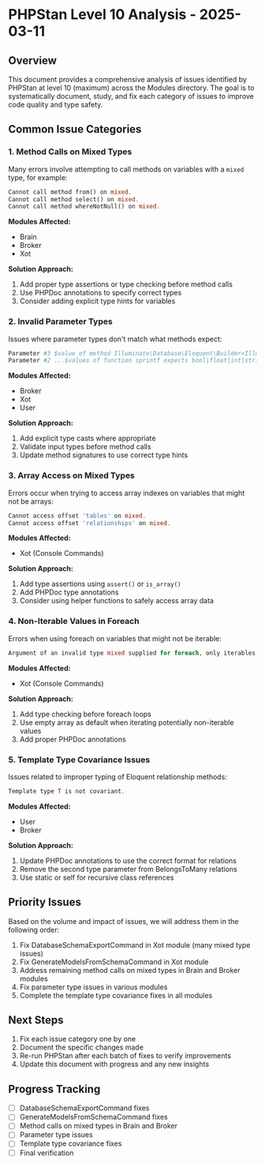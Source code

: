 # PHPStan Level 10 Analysis - 2025-03-11

## Overview

This document provides a comprehensive analysis of issues identified by PHPStan at level 10 (maximum) across the Modules directory. The goal is to systematically document, study, and fix each category of issues to improve code quality and type safety.

## Common Issue Categories

### 1. Method Calls on Mixed Types

Many errors involve attempting to call methods on variables with a `mixed` type, for example:

```php
Cannot call method from() on mixed.
Cannot call method select() on mixed.
Cannot call method whereNotNull() on mixed.
```

**Modules Affected:**
- Brain
- Broker
- Xot

**Solution Approach:**
1. Add proper type assertions or type checking before method calls
2. Use PHPDoc annotations to specify correct types
3. Consider adding explicit type hints for variables

### 2. Invalid Parameter Types

Issues where parameter types don't match what methods expect:

```php
Parameter #3 $value of method Illuminate\Database\Eloquent\Builder<Illuminate\Database\Eloquent\Model>::whereYear() expects DateTimeInterface|int|string|null, mixed given.
Parameter #2 ...$values of function sprintf expects bool|float|int|string|null, mixed given.
```

**Modules Affected:**
- Broker
- Xot
- User

**Solution Approach:**
1. Add explicit type casts where appropriate
2. Validate input types before method calls
3. Update method signatures to use correct type hints

### 3. Array Access on Mixed Types

Errors occur when trying to access array indexes on variables that might not be arrays:

```php
Cannot access offset 'tables' on mixed.
Cannot access offset 'relationships' on mixed.
```

**Modules Affected:**
- Xot (Console Commands)

**Solution Approach:**
1. Add type assertions using `assert()` or `is_array()`
2. Add PHPDoc type annotations
3. Consider using helper functions to safely access array data

### 4. Non-Iterable Values in Foreach

Errors when using foreach on variables that might not be iterable:

```php
Argument of an invalid type mixed supplied for foreach, only iterables are supported.
```

**Modules Affected:**
- Xot (Console Commands)

**Solution Approach:**
1. Add type checking before foreach loops
2. Use empty array as default when iterating potentially non-iterable values
3. Add proper PHPDoc annotations

### 5. Template Type Covariance Issues

Issues related to improper typing of Eloquent relationship methods:

```php
Template type T is not covariant.
```

**Modules Affected:**
- User
- Broker

**Solution Approach:**
1. Update PHPDoc annotations to use the correct format for relations
2. Remove the second type parameter from BelongsToMany relations
3. Use static or self for recursive class references

## Priority Issues

Based on the volume and impact of issues, we will address them in the following order:

1. Fix DatabaseSchemaExportCommand in Xot module (many mixed type issues)
2. Fix GenerateModelsFromSchemaCommand in Xot module
3. Address remaining method calls on mixed types in Brain and Broker modules
4. Fix parameter type issues in various modules
5. Complete the template type covariance fixes in all modules

## Next Steps

1. Fix each issue category one by one
2. Document the specific changes made
3. Re-run PHPStan after each batch of fixes to verify improvements
4. Update this document with progress and any new insights

## Progress Tracking

- [ ] DatabaseSchemaExportCommand fixes
- [ ] GenerateModelsFromSchemaCommand fixes
- [ ] Method calls on mixed types in Brain and Broker
- [ ] Parameter type issues
- [ ] Template type covariance fixes
- [ ] Final verification
